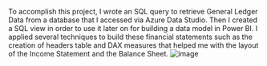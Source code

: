 To accomplish this project, I wrote an SQL query to retrieve General Ledger Data from a database that I accessed via Azure Data Studio. Then I created a SQL view in order to use it later on for building a data model in Power BI. I applied several techniques to build these financial statements such as the creation of headers table and DAX measures that helped me with the layout of the Income Statement and the Balance Sheet.
![image](https://github.com/gnavarrolema/Financial-Statements-in-Power-BI/assets/98982862/020f4e46-c14e-43f7-8320-6ff655be3639)
